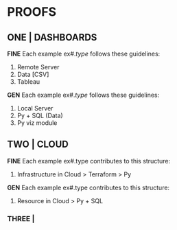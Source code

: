 # PROOFS

## ONE | DASHBOARDS

**FINE** 
Each example ex#.*type* follows these guidelines:
1. Remote Server
2. Data [CSV]
3. Tableau

**GEN** 
Each example ex#.*type* follows these guidelines:
1. Local Server
2. Py + SQL (Data)
3. Py viz module

## TWO | CLOUD

**FINE**
Each example ex#.type contributes to  this structure:
1. Infrastructure in Cloud > Terraform > Py

**GEN**
Each example ex#.type contributes to  this structure:
1. Resource in Cloud > Py + SQL

### THREE |